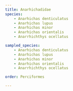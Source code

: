 ```yaml
---
title: Anarhichadidae
species:
    - Anarhichas denticulatus
    - Anarhichas lupus
    - Anarhichas minor
    - Anarhichas orientalis
    - Anarrhichthys ocellatus

sampled_species:
    - Anarhichas denticulatus
    - Anarhichas lupus
    - Anarhichas minor
    - Anarhichas orientalis
    - Anarrhichthys ocellatus

order: Perciformes

---
```

